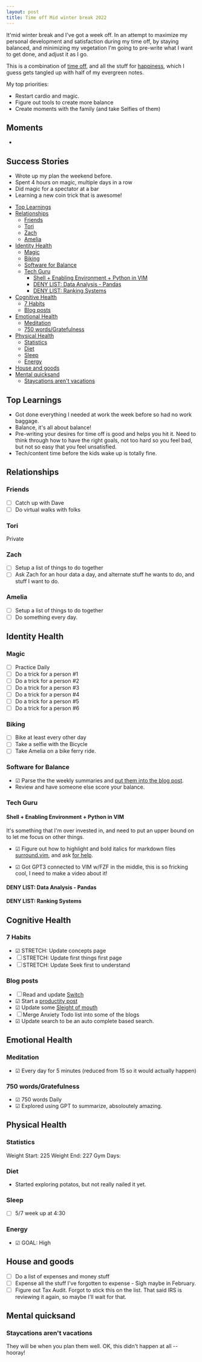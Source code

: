```yaml
---
layout: post
title: Time off Mid winter break 2022
---
```


It'mid winter break and I've got a week off. In an attempt to maximize my personal development and satisfaction during my time off, by staying balanced, and minimizing my vegetation I'm going to pre-write what I want to get done, and adjust it as I go.

This is a combination of [time off](/time-off), and all the stuff for [happiness](/happy), which I guess gets tangled up with half of my evergreen notes.

My top priorities:

- Restart cardio and magic.
- Figure out tools to create more balance
- Create moments with the family (and take Selfies of them)

## Moments

-

## Success Stories

- Wrote up my plan the weekend before.
- Spent 4 hours on magic, multiple days in a row
- Did magic for a spectator at a bar
- Learning a new coin trick that is awesome!

<!-- prettier-ignore-start -->
<!-- vim-markdown-toc-start -->

- [Top Learnings](#top-learnings)
- [Relationships](#relationships)
    - [Friends](#friends)
    - [Tori](#tori)
    - [Zach](#zach)
    - [Amelia](#amelia)
- [Identity Health](#identity-health)
    - [Magic](#magic)
    - [Biking](#biking)
    - [Software for Balance](#software-for-balance)
    - [Tech Guru](#tech-guru)
        - [Shell + Enabling Environment + Python in VIM](#shell--enabling-environment--python-in-vim)
        - [DENY LIST: Data Analysis - Pandas](#deny-list-data-analysis---pandas)
        - [DENY LIST: Ranking Systems](#deny-list-ranking-systems)
- [Cognitive Health](#cognitive-health)
    - [7 Habits](#7-habits)
    - [Blog posts](#blog-posts)
- [Emotional Health](#emotional-health)
    - [Meditation](#meditation)
    - [750 words/Gratefulness](#750-wordsgratefulness)
- [Physical Health](#physical-health)
    - [Statistics](#statistics)
    - [Diet](#diet)
    - [Sleep](#sleep)
    - [Energy](#energy)
- [House and goods](#house-and-goods)
- [Mental quicksand](#mental-quicksand)
    - [Staycations aren't vacations](#staycations-arent-vacations)

<!-- vim-markdown-toc-end -->
<!-- prettier-ignore-end -->

## Top Learnings

- Got done everything I needed at work the week before so had no work baggage.
- Balance, it's all about balance!
- Pre-writing your desires for time off is good and helps you hit it. Need to think through how to have the right goals, not too hard so you feel bad, but not so easy that you feel unsatisfied.
- Tech/content time before the kids wake up is totally fine.

## Relationships

### Friends

- ☐ Catch up with Dave
- ☐ Do virtual walks with folks

### Tori

Private

### Zach

- ☐ Setup a list of things to do together
- ☐ Ask Zach for an hour data a day, and alternate stuff he wants to do, and stuff I want to do.

### Amelia

- ☐ Setup a list of things to do together
- ☐ Do something every day.

## Identity Health

### Magic

- ☐ Practice Daily
- ☐ Do a trick for a person #1
- ☐ Do a trick for a person #2
- ☐ Do a trick for a person #3
- ☐ Do a trick for a person #4
- ☐ Do a trick for a person #5
- ☐ Do a trick for a person #6

### Biking

- ☐ Bike at least every other day
- ☐ Take a selfie with the Bicycle
- ☐ Take Amelia on a bike ferry ride.

### Software for Balance

- ☑ Parse the the weekly summaries and [put them into the blog post](https://github.com/idvorkin/jupyter/blob/master/WeekAnalysis.ipynb).
- Review and have someone else score your balance.

### Tech Guru

#### Shell + Enabling Environment + Python in VIM

It's something that I'm over invested in, and need to put an upper bound on to let me focus on other things.

- ☑ Figure out how to highlight and bold italics for markdown files [surround.vim](https://github.com/idvorkin/Settings/commit/c1d4ffb34d50193a0dac8c13125759b65172f5ac), and ask [for help](https://github.com/tpope/vim-surround/issues/346).

- ☑ Got GPT3 connected to VIM w/FZF in the middle, this is so fricking cool, I need to make a video about it!

#### DENY LIST: Data Analysis - Pandas

#### DENY LIST: Ranking Systems

## Cognitive Health

### 7 Habits

- ☑ STRETCH: Update concepts page
- ☐ STRETCH: Update first things first page
- ☐ STRETCH: Update Seek first to understand

### Blog posts

- ☐ Read and update [Switch](/switch)
- ☑ Start a [productity post](/productive)
- ☑ Update some [Sleight of mouth](/sleight-of-mouth)
- ☐ Merge Anxiety Todo list into some of the blogs
- ☑ Update search to be an auto complete based search.

## Emotional Health

### Meditation

- ☑ Every day for 5 minutes (reduced from 15 so it would actually happen)

### 750 words/Gratefulness

- ☑ 750 words Daily
- ☑ Explored using GPT to summarize, absoloutely amazing.

## Physical Health

### Statistics

Weight Start: 225
Weight End: 227
Gym Days:

### Diet

- Started exploring potatos, but not really nailed it yet.

### Sleep

- ☐ 5/7 week up at 4:30

### Energy

- ☑ GOAL: High

## House and goods

- ☐ Do a list of expenses and money stuff
- ☐ Expense all the stuff I've forgotten to expense - Sigh maybe in February.
- ☐ Figure out Tax Audit. Forgot to stick this on the list. That said IRS is reviewing it again, so maybe I'll wait for that.

## Mental quicksand

### Staycations aren't vacations

They will be when you plan them well. OK, this didn't happen at all -- hooray!

